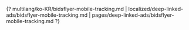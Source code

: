 {? multilang/ko-KR/bidsflyer-mobile-tracking.md | localized/deep-linked-ads/bidsflyer-mobile-tracking.md | pages/deep-linked-ads/bidsflyer-mobile-tracking.md ?}
